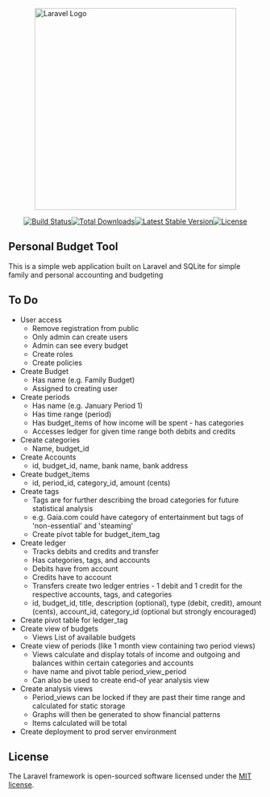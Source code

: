 <p style="display: flex; align-items: center; justify-content: center;"><a href="https://laravel.com" target="_blank"><img src="https://raw.githubusercontent.com/laravel/art/master/logo-lockup/5%20SVG/2%20CMYK/1%20Full%20Color/laravel-logolockup-cmyk-red.svg" width="400" alt="Laravel Logo"></a></p>

<p style="display: flex; align-items: center; justify-content: center;">
<a href="https://github.com/laravel/framework/actions"><img src="https://github.com/laravel/framework/workflows/tests/badge.svg" alt="Build Status"></a>
<a href="https://packagist.org/packages/laravel/framework"><img src="https://img.shields.io/packagist/dt/laravel/framework" alt="Total Downloads"></a>
<a href="https://packagist.org/packages/laravel/framework"><img src="https://img.shields.io/packagist/v/laravel/framework" alt="Latest Stable Version"></a>
<a href="https://packagist.org/packages/laravel/framework"><img src="https://img.shields.io/packagist/l/laravel/framework" alt="License"></a>
</p>

## Personal Budget Tool

This is a simple web application built on Laravel and SQLite for simple family and personal accounting and budgeting

## To Do

- User access
  - Remove registration from public
  - Only admin can create users
  - Admin can see every budget
  - Create roles
  - Create policies
- Create Budget
    - Has name (e.g. Family Budget)
    - Assigned to creating user
- Create periods
  - Has name (e.g. January Period 1)
  - Has time range (period)
  - Has budget_items of how income will be spent - has categories
  - Accesses ledger for given time range both debits and credits
- Create categories
  - Name, budget_id
- Create Accounts
  - id, budget_id, name, bank name, bank address
- Create budget_items
    - id, period_id, category_id, amount (cents)
- Create tags
  - Tags are for further describing the broad categories for future statistical analysis
  - e.g. Gaia.com could have category of entertainment but tags of 'non-essential' and 'steaming'
  - Create pivot table for budget_item_tag
- Create ledger
    - Tracks debits and credits and transfer 
    - Has categories, tags, and accounts
    - Debits have from account
    - Credits have to account
    - Transfers create two ledger entries - 1 debit and 1 credit for the respective accounts, tags, and categories
    - id, budget_id, title, description (optional), type (debit, credit), amount (cents), account_id, category_id (optional but strongly encouraged)
- Create pivot table for ledger_tag
- Create view of budgets
    - Views List of available budgets
- Create view of periods (like 1 month view containing two period views)
    - Views calculate and display totals of income and outgoing and balances within certain categories and accounts
    - have name and pivot table period_view_period
    - Can also be used to create end-of year analysis view 
- Create analysis views
  - Period_views can be locked if they are past their time range and calculated for static storage
  - Graphs will then be generated to show financial patterns
  - Items calculated will be total
- Create deployment to prod server environment

## License

The Laravel framework is open-sourced software licensed under the [MIT license](https://opensource.org/licenses/MIT).
